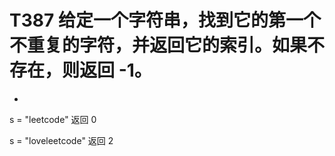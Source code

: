 #   T387   给定一个字符串，找到它的第一个不重复的字符，并返回它的索引。如果不存在，则返回 -1。
  - 
s = "leetcode"
返回 0

s = "loveleetcode"
返回 2